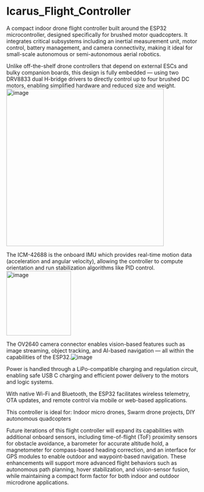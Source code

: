 # Icarus_Flight_Controller
A compact indoor drone flight controller built around the ESP32 microcontroller, designed specifically for brushed motor quadcopters. It integrates critical subsystems including an inertial measurement unit, motor control, battery management, and camera connectivity, making it ideal for small-scale autonomous or semi-autonomous aerial robotics.

Unlike off-the-shelf drone controllers that depend on external ESCs and bulky companion boards, this design is fully embedded — using two DRV8833 dual H-bridge drivers to directly control up to four brushed DC motors, enabling simplified hardware and reduced size and weight. <img width="412" alt="image" src="https://github.com/user-attachments/assets/80799992-322c-42ba-9168-632a05ad0615" />


The ICM-42688 is the onboard IMU which provides real-time motion data (acceleration and angular velocity), allowing the controller to compute orientation and run stabilization algorithms like PID control.<img width="169" alt="image" src="https://github.com/user-attachments/assets/04a48fb6-8712-4417-badb-78e3b9fa7717" />

The OV2640 camera connector enables vision-based features such as image streaming, object tracking, and AI-based navigation — all within the capabilities of the ESP32.![image](https://github.com/user-attachments/assets/d5cc5364-6268-4a38-ade5-21151806bb9d)



Power is handled through a LiPo-compatible charging and regulation circuit, enabling safe USB C charging and efficient power delivery to the motors and logic systems. 

With native Wi-Fi and Bluetooth, the ESP32 facilitates wireless telemetry, OTA updates, and remote control via mobile or web-based applications.

This controller is ideal for: Indoor micro drones, Swarm drone projects, DIY autonomous quadcopters

Future iterations of this flight controller will expand its capabilities with additional onboard sensors, including time-of-flight (ToF) proximity sensors for obstacle avoidance, a barometer for accurate altitude hold, a magnetometer for compass-based heading correction, and an interface for GPS modules to enable outdoor and waypoint-based navigation. These enhancements will support more advanced flight behaviors such as autonomous path planning, hover stabilization, and vision-sensor fusion, while maintaining a compact form factor for both indoor and outdoor microdrone applications.
